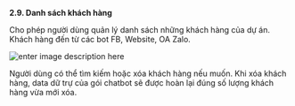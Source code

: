 **2.9. Danh sách khách hàng**

Cho phép người dùng quản lý danh sách những khách hàng của dự án. Khách hàng đến từ các bot FB, Website, OA Zalo.

![enter image description here](https://chatbizfly.mediacdn.vn/2022/07/14/chatbot/img_97jpg1657789811.jpg)

Người dùng có thể tìm kiếm hoặc xóa khách hàng nếu muốn. Khi xóa khách hàng, data dữ trự của gói chatbot sẽ được hoàn lại đúng số lượng khách hàng vừa mới xóa.







